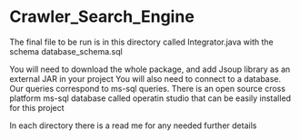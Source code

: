 # Crawler_Search_Engine

The final file to be run is in this directory called Integrator.java with the schema database_schema.sql

You will need to download the whole package, and add Jsoup library as an external JAR in your project
You will also need to connect to a database. Our queries correspond to ms-sql queries.
There is an open source cross platform ms-sql database called operatin studio that can be easily installed for this project

In each directory there is a read me for any needed further details
